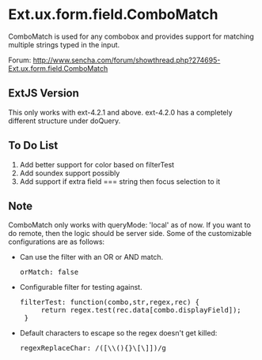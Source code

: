 # Ext.ux.form.field.ComboMatch
ComboMatch is used for any combobox and provides support for matching multiple strings typed in the
input.

Forum: http://www.sencha.com/forum/showthread.php?274695-Ext.ux.form.field.ComboMatch


## ExtJS Version
This only works with ext-4.2.1 and above.  ext-4.2.0 has a completely different structure under doQuery.

## To Do List

 1. Add better support for color based on filterTest
 2. Add soundex support possibly
 3. Add support if extra field === string then focus selection to it

## Note

ComboMatch only works with queryMode: 'local' as of now.  If you want to do remote, then
the logic should be server side.  Some of the customizable configurations are
as follows:

 * Can use the filter with an OR or AND match.  
     <pre>orMatch: false</pre>
 * Configurable filter for testing against. 
     <pre>filterTest: function(combo,str,regex,rec) {
        return regex.test(rec.data[combo.displayField]);
    }</pre>
 * Default characters to escape so the regex doesn't get killed: 
     <pre>regexReplaceChar: /([\\(){}\[\]])/g</pre>
